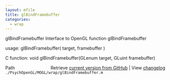```yaml
---
layout: mfile
title: glBindFramebuffer
categories:
  - wrap
---
```


glBindFramebuffer  Interface to OpenGL function glBindFramebuffer

usage:  glBindFramebuffer\( target, framebuffer \)

C function:  void glBindFramebuffer\(GLenum target, GLuint framebuffer\)


<div class="code_header" style="text-align:right;">
  <span style="float:left;">Path&nbsp;&nbsp;</span> <span class="counter">Retrieve <a href=
  "https://raw.github.com/Psychtoolbox-3/Psychtoolbox-3/beta/./PsychOpenGL/MOGL/wrap/glBindFramebuffer.m">current version from GitHub</a> | View <a href=
  "https://github.com/Psychtoolbox-3/Psychtoolbox-3/commits/beta/./PsychOpenGL/MOGL/wrap/glBindFramebuffer.m">changelog</a></span>
</div>
<div class="code">
  <code>./PsychOpenGL/MOGL/wrap/glBindFramebuffer.m</code>
</div>
